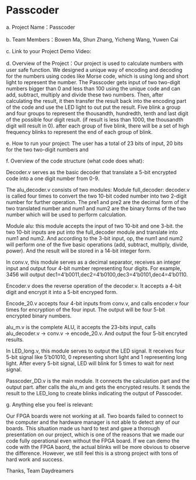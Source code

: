 # Passcoder


a. Project Name：Passcoder

b. Team Members：Bowen Ma, Shun Zhang, Yicheng Wang, Yuwen Cai

c. Link to your Project Demo Video:

d. Overview of the Project：Our project is used to calculate numbers with user safe function. We designed a unique way of encoding and decoding for the numbers using codes like Morse code, which is using long and short light to represent the number. The Passcoder gets input of two two-digit numbers bigger than 0 and
less than 100 using the unique code and can add, subtract, multiply and divide these two numbers. Then, after calculating the result, it then transfer the result back into the encoding part of the code and use the LED light to out put the result. Five blink a group and four groups to represent the thousandth, hundredth, tenth and last digit of the possible four digit result. (if result is less than 1000, the thousandth digit will result in 0). after each group of five blink, there will be a set of high frequency blinks to represent the end of each group of blink.

e. How to run your project: The user has a total of 23 bits of input, 20 bits for the two two-digit numbers and 

f. Overview of the code structure (what code does what):

Decoder.v serves as the basic decoder that translate a 5-bit encrypted code into a one digit number from 0-9.

The alu_decoder.v consists of two modules: 
Module full_decoder: decoder.v is called four times to convert the two 10-bit coded number into two 2-digit number for further operation. The pre1 and pre2 are
the decimal form of the two translated number and num1 and num2 are the binary forms of the two number which will be used to perform calculation.

Module alu: this module accepts the input of two 10-bit and one 3-bit. the two 10-bit inputs are put into the full_decoder module and translate into num1 and num2. And according to the 3-bit input, op, the num1 and num2 will perform one of the five basic operations (add, subtract, multiply, divide, power). And the result will be stored in a 14-bit integer form. 

In conv.v, this module serves as a decimal separator, receives an integer input and output four 4-bit number representing four digits. For example, 3456 will output dec1=4’b0011,dec2=4’b0100,dec3=4’b0101,dec4=4’b0110. 

Encoder.v does the reverse operation of the decoder.v. It accepts a 4-bit digit and encrypt it into a 5-bit encryped form.

Encode_20.v accepts four 4-bit inputs from conv.v, and calls encoder.v four times for encryption of the four input. The output will be four 5-bit encrypted binary numbers.

alu_m.v is the complete ALU, it accepts the 23-bits input, calls alu_decoder.v -> conv.v -> encode_20.v. And output the four 5-bit encryted results. 

In LED_long.v, this module serves to output the LED signal. It receives four 5-bit signal like 5’b01010, 0 representing short light and 1 representing long light. After every 5-bit signal, LED will blink for 5 times to wait for next signal.

Passcoder_DD.v is the main module. It connects the calculation part and the output part. after calls the alu_m and gets the encrypted results. It sends the result to the LED_long to create blinks indicating the output of Passcoder.


g. Anything else you feel is relevant:

Our FPGA boards were not working at all. Two boards failed to connect to the computer and the hardware manager is not able to detect any of our boards. This situation made us hard to test and gave a thorough presentation on our project, which is one of the reasons that we made our code fully operational even without the FPGA board. If we can demo the code with the FPGA baord, the actual blinks will be more obvious to observe the difference. 
However, we still feel this is a strong project with tons of hard work and success.


Thanks,
Team Daydreamers
